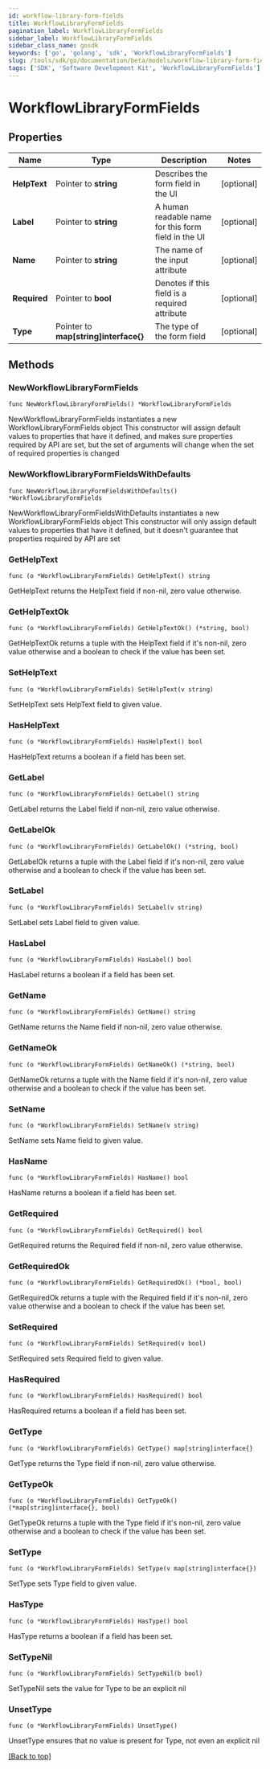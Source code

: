 ```yaml
---
id: workflow-library-form-fields
title: WorkflowLibraryFormFields
pagination_label: WorkflowLibraryFormFields
sidebar_label: WorkflowLibraryFormFields
sidebar_class_name: gosdk
keywords: ['go', 'golang', 'sdk', 'WorkflowLibraryFormFields'] 
slug: /tools/sdk/go/documentation/beta/models/workflow-library-form-fields
tags: ['SDK', 'Software Development Kit', 'WorkflowLibraryFormFields']
---
```


# WorkflowLibraryFormFields

## Properties

Name | Type | Description | Notes
------------ | ------------- | ------------- | -------------
**HelpText** | Pointer to **string** | Describes the form field in the UI | [optional] 
**Label** | Pointer to **string** | A human readable name for this form field in the UI | [optional] 
**Name** | Pointer to **string** | The name of the input attribute | [optional] 
**Required** | Pointer to **bool** | Denotes if this field is a required attribute | [optional] 
**Type** | Pointer to **map[string]interface{}** | The type of the form field | [optional] 

## Methods

### NewWorkflowLibraryFormFields

`func NewWorkflowLibraryFormFields() *WorkflowLibraryFormFields`

NewWorkflowLibraryFormFields instantiates a new WorkflowLibraryFormFields object
This constructor will assign default values to properties that have it defined,
and makes sure properties required by API are set, but the set of arguments
will change when the set of required properties is changed

### NewWorkflowLibraryFormFieldsWithDefaults

`func NewWorkflowLibraryFormFieldsWithDefaults() *WorkflowLibraryFormFields`

NewWorkflowLibraryFormFieldsWithDefaults instantiates a new WorkflowLibraryFormFields object
This constructor will only assign default values to properties that have it defined,
but it doesn't guarantee that properties required by API are set

### GetHelpText

`func (o *WorkflowLibraryFormFields) GetHelpText() string`

GetHelpText returns the HelpText field if non-nil, zero value otherwise.

### GetHelpTextOk

`func (o *WorkflowLibraryFormFields) GetHelpTextOk() (*string, bool)`

GetHelpTextOk returns a tuple with the HelpText field if it's non-nil, zero value otherwise
and a boolean to check if the value has been set.

### SetHelpText

`func (o *WorkflowLibraryFormFields) SetHelpText(v string)`

SetHelpText sets HelpText field to given value.

### HasHelpText

`func (o *WorkflowLibraryFormFields) HasHelpText() bool`

HasHelpText returns a boolean if a field has been set.

### GetLabel

`func (o *WorkflowLibraryFormFields) GetLabel() string`

GetLabel returns the Label field if non-nil, zero value otherwise.

### GetLabelOk

`func (o *WorkflowLibraryFormFields) GetLabelOk() (*string, bool)`

GetLabelOk returns a tuple with the Label field if it's non-nil, zero value otherwise
and a boolean to check if the value has been set.

### SetLabel

`func (o *WorkflowLibraryFormFields) SetLabel(v string)`

SetLabel sets Label field to given value.

### HasLabel

`func (o *WorkflowLibraryFormFields) HasLabel() bool`

HasLabel returns a boolean if a field has been set.

### GetName

`func (o *WorkflowLibraryFormFields) GetName() string`

GetName returns the Name field if non-nil, zero value otherwise.

### GetNameOk

`func (o *WorkflowLibraryFormFields) GetNameOk() (*string, bool)`

GetNameOk returns a tuple with the Name field if it's non-nil, zero value otherwise
and a boolean to check if the value has been set.

### SetName

`func (o *WorkflowLibraryFormFields) SetName(v string)`

SetName sets Name field to given value.

### HasName

`func (o *WorkflowLibraryFormFields) HasName() bool`

HasName returns a boolean if a field has been set.

### GetRequired

`func (o *WorkflowLibraryFormFields) GetRequired() bool`

GetRequired returns the Required field if non-nil, zero value otherwise.

### GetRequiredOk

`func (o *WorkflowLibraryFormFields) GetRequiredOk() (*bool, bool)`

GetRequiredOk returns a tuple with the Required field if it's non-nil, zero value otherwise
and a boolean to check if the value has been set.

### SetRequired

`func (o *WorkflowLibraryFormFields) SetRequired(v bool)`

SetRequired sets Required field to given value.

### HasRequired

`func (o *WorkflowLibraryFormFields) HasRequired() bool`

HasRequired returns a boolean if a field has been set.

### GetType

`func (o *WorkflowLibraryFormFields) GetType() map[string]interface{}`

GetType returns the Type field if non-nil, zero value otherwise.

### GetTypeOk

`func (o *WorkflowLibraryFormFields) GetTypeOk() (*map[string]interface{}, bool)`

GetTypeOk returns a tuple with the Type field if it's non-nil, zero value otherwise
and a boolean to check if the value has been set.

### SetType

`func (o *WorkflowLibraryFormFields) SetType(v map[string]interface{})`

SetType sets Type field to given value.

### HasType

`func (o *WorkflowLibraryFormFields) HasType() bool`

HasType returns a boolean if a field has been set.

### SetTypeNil

`func (o *WorkflowLibraryFormFields) SetTypeNil(b bool)`

 SetTypeNil sets the value for Type to be an explicit nil

### UnsetType
`func (o *WorkflowLibraryFormFields) UnsetType()`

UnsetType ensures that no value is present for Type, not even an explicit nil

[[Back to top]](#) 


